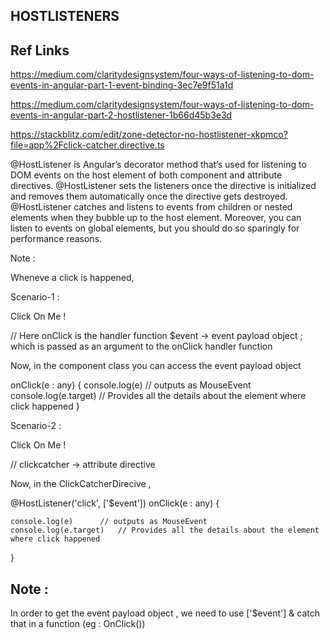 HOSTLISTENERS
------------------------
Ref Links
-------------

https://medium.com/claritydesignsystem/four-ways-of-listening-to-dom-events-in-angular-part-1-event-binding-3ec7e9f51a1d

https://medium.com/claritydesignsystem/four-ways-of-listening-to-dom-events-in-angular-part-2-hostlistener-1b66d45b3e3d

https://stackblitz.com/edit/zone-detector-no-hostlistener-xkpmco?file=app%2Fclick-catcher.directive.ts


@HostListener is Angular’s decorator method that’s used for listening to DOM events on the host element 
of both component and attribute directives.
@HostListener sets the listeners once the directive is initialized and removes them automatically once 
the directive gets destroyed.
@HostListener catches and listens to events from children or nested elements when they bubble up to the 
host element. Moreover, you can listen to events on global elements, but you should do so sparingly for
performance reasons.


Note :

Wheneve a click is happened,
 
Scenario-1 :

<p (click) = onClick($event) > Click On Me ! </p>    // Here  onClick is the handler function 
						        $event -> event payload object ; which is passed as an argument to the onClick handler function

Now, in the component class you can access the event payload object

onClick(e : any) {
	console.log(e)          // outputs as MouseEvent
	console.log(e.target)   // Provides all the details about the element where click happened
}


Scenario-2 :

<p clickcatcher > Click On Me ! </p>     // clickcatcher -> attribute directive

Now, in the ClickCatcherDirecive ,

@HostListener('click', ['$event']) onClick(e : any) {

	console.log(e)		// outputs as MouseEvent
	console.log(e.target)   // Provides all the details about the element where click happened
}

Note : 
--------

In order to get the event payload object , we need to use ['$event'] & catch that in a function (eg : OnClick())

